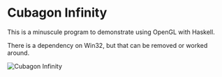 # Cubagon Infinity

This is a minuscule program to demonstrate using OpenGL with Haskell.

There is a dependency on Win32, but that can be removed or worked around.

![Cubagon Infinity](https://user-images.githubusercontent.com/3183562/212530590-17aa04a6-3d7d-43fe-a35b-084255240051.png)
